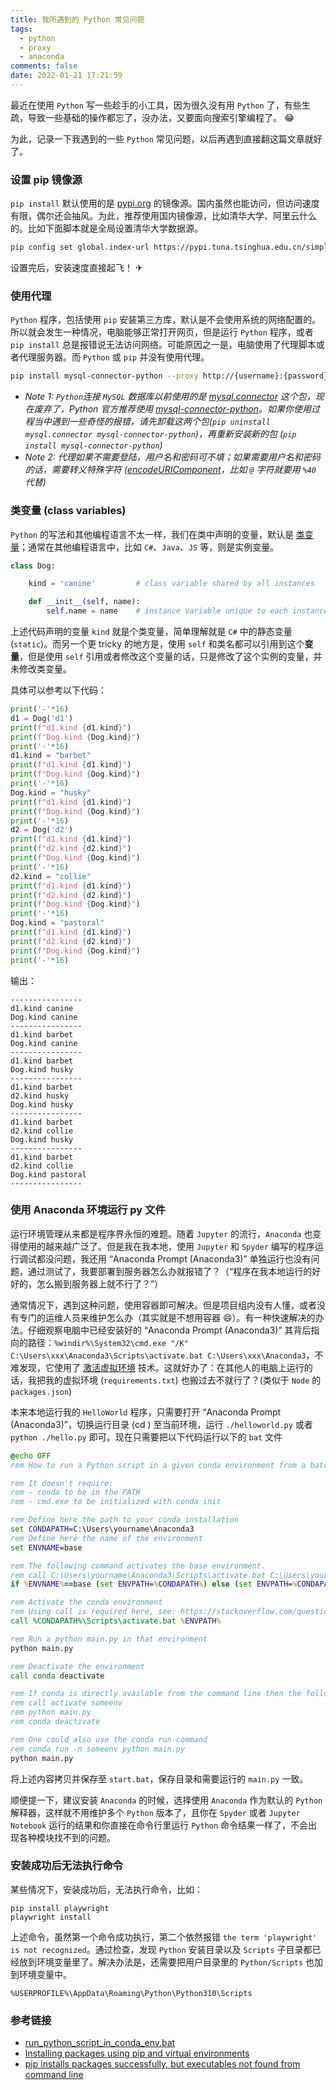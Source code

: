 ```yaml
---
title: 我所遇到的 Python 常见问题
tags:
  - python
  - proxy
  - anaconda
comments: false
date: 2022-01-21 17:21:59
---
```


最近在使用 `Python` 写一些趁手的小工具，因为很久没有用 `Python` 了，有些生疏，导致一些基础的操作都忘了，没办法，又要面向搜索引擎编程了。 😂

为此，记录一下我遇到的一些 `Python` 常见问题，以后再遇到直接翻这篇文章就好了。

### 设置 pip 镜像源 
`pip install` 默认使用的是 [pypi.org](https://pypi.org) 的镜像源。国内虽然也能访问，但访问速度有限，偶尔还会抽风。为此，推荐使用国内镜像源，比如清华大学、阿里云什么的。比如下面脚本就是全局设置清华大学数据源。

``` sh
pip config set global.index-url https://pypi.tuna.tsinghua.edu.cn/simple
```

设置完后，安装速度直接起飞！ ✈

### 使用代理

`Python` 程序，包括使用 `pip` 安装第三方库，默认是不会使用系统的网络配置的。所以就会发生一种情况，电脑能够正常打开网页，但是运行 `Python` 程序，或者 `pip install` 总是报错说无法访问网络。可能原因之一是，电脑使用了代理脚本或者代理服务器。而 `Python` 或 `pip` 并没有使用代理。

``` sh
pip install mysql-connector-python --proxy http://{username}:{password}@{host}:{port}
```

- *Note 1: `Python`连接 `MySQL` 数据库以前使用的是 [mysql.connector](https://pypi.org/project/mysql-connector/) 这个包，现在废弃了，Python 官方推荐使用 [mysql-connector-python](https://pypi.org/project/mysql-connector-python/)。如果你使用过程当中遇到一些奇怪的报错，请先卸载这两个包(`pip uninstall mysql.connector mysql-connector-python`)，再重新安装新的包 (`pip install mysql-connector-python`)*
- *Note 2: 代理如果不需要登陆，用户名和密码可不填；如果需要用户名和密码的话，需要转义特殊字符 ([encodeURIComponent](https://developer.mozilla.org/en-US/docs/Web/JavaScript/Reference/Global_Objects/encodeURIComponent)，比如 `@` 字符就要用 `%40` 代替)*

### 类变量 (class variables)

`Python` 的写法和其他编程语言不太一样，我们在类中声明的变量，默认是 [类变量](https://docs.python.org/3/tutorial/classes.html#class-and-instance-variables)；通常在其他编程语言中，比如 `C#`、`Java`、`JS` 等，则是实例变量。

``` py
class Dog:

    kind = 'canine'         # class variable shared by all instances

    def __init__(self, name):
        self.name = name    # instance variable unique to each instance
```

上述代码声明的变量 `kind` 就是个类变量，简单理解就是 `C#` 中的静态变量(`static`)。而另一个更 tricky 的地方是，使用 `self` 和类名都可以引用到这个**变量**，但是使用 `self` 引用或者修改这个变量的话，只是修改了这个实例的变量，并未修改类变量。

具体可以参考以下代码：

``` py
print('-'*16)
d1 = Dog('d1')
print(f"d1.kind {d1.kind}") 
print(f"Dog.kind {Dog.kind}") 
print('-'*16)
d1.kind = "barbet"
print(f"d1.kind {d1.kind}") 
print(f"Dog.kind {Dog.kind}") 
print('-'*16)
Dog.kind = "husky"
print(f"d1.kind {d1.kind}") 
print(f"Dog.kind {Dog.kind}") 
print('-'*16)
d2 = Dog('d2')
print(f"d1.kind {d1.kind}") 
print(f"d2.kind {d2.kind}") 
print(f"Dog.kind {Dog.kind}") 
print('-'*16)
d2.kind = "collie"
print(f"d1.kind {d1.kind}") 
print(f"d2.kind {d2.kind}") 
print(f"Dog.kind {Dog.kind}") 
print('-'*16)
Dog.kind = "pastoral"
print(f"d1.kind {d1.kind}") 
print(f"d2.kind {d2.kind}") 
print(f"Dog.kind {Dog.kind}") 
print('-'*16)
```

输出：
```
----------------
d1.kind canine
Dog.kind canine
----------------
d1.kind barbet
Dog.kind canine
----------------
d1.kind barbet
Dog.kind husky
----------------
d1.kind barbet
d2.kind husky
Dog.kind husky
----------------
d1.kind barbet
d2.kind collie
Dog.kind husky
----------------
d1.kind barbet
d2.kind collie
Dog.kind pastoral
----------------
```

### 使用 Anaconda 环境运行 py 文件

运行环境管理从来都是程序界永恒的难题。随着 `Jupyter` 的流行，`Anaconda` 也变得使用的越来越广泛了。但是我在我本地，使用 `Jupyter` 和 `Spyder` 编写的程序运行调试都没问题，我还用 “Anaconda Prompt (Anaconda3)” 单独运行也没有问题，通过测试了，我要部署到服务器怎么办就报错了？（“程序在我本地运行的好好的，怎么搬到服务器上就不行了？”）

通常情况下，遇到这种问题，使用容器即可解决。但是项目组内没有人懂，或者没有专门的运维人员来维护怎么办（其实就是不想用容器 😄）。有一种快速解决的办法。仔细观察电脑中已经安装好的 “Anaconda Prompt (Anaconda3)” 其背后指向的路径：`%windir%\System32\cmd.exe "/K" C:\Users\xxx\Anaconda3\Scripts\activate.bat C:\Users\xxx\Anaconda3`，不难发现，它使用了 [激活虚拟环境](https://docs.python.org/3/tutorial/venv.html) 技术。这就好办了：在其他人的电脑上运行的话，我把我的虚拟环境 (`requirements.txt`) 也搬过去不就行了？(类似于 `Node` 的 `packages.json`)

本来本地运行我的 `HelloWorld` 程序，只需要打开 “Anaconda Prompt (Anaconda3)”，切换运行目录 (cd ) 至当前环境，运行 `./helloworld.py` 或者 `python ./hello.py` 即可。现在只需要把以下代码运行以下的 `bat` 文件

<!-- ``` bat
`%windir%\System32\cmd.exe "/K" C:\Users\xxx\Anaconda3\Scripts\activate.bat C:\Users\xxx\Anaconda3 helloworld.py
``` -->

``` start.bat
@echo OFF
rem How to run a Python script in a given conda environment from a batch file.

rem It doesn't require:
rem - conda to be in the PATH
rem - cmd.exe to be initialized with conda init

rem Define here the path to your conda installation
set CONDAPATH=C:\Users\yourname\Anaconda3
rem Define here the name of the environment
set ENVNAME=base

rem The following command activates the base environment.
rem call C:\Users\yourname\Anaconda3\Scripts\activate.bat C:\Users\yourname\Anaconda3
if %ENVNAME%==base (set ENVPATH=%CONDAPATH%) else (set ENVPATH=%CONDAPATH%\envs\%ENVNAME%)

rem Activate the conda environment
rem Using call is required here, see: https://stackoverflow.com/questions/24678144/conda-environments-and-bat-files
call %CONDAPATH%\Scripts\activate.bat %ENVPATH%

rem Run a python main.py in that environment
python main.py

rem Deactivate the environment
call conda deactivate

rem If conda is directly available from the command line then the following code works.
rem call activate someenv
rem python main.py
rem conda deactivate

rem One could also use the conda run command
rem conda run -n someenv python main.py
python main.py
```

将上述内容拷贝并保存至 `start.bat`，保存目录和需要运行的 `main.py` 一致。

顺便提一下，建议安装 `Anaconda` 的时候，选择使用 `Anaconda` 作为默认的 `Python` 解释器，这样就不用维护多个 `Python` 版本了，且你在 `Spyder` 或者 `Jupyter Notebook` 运行的结果和你直接在命令行里运行 `Python` 命令结果一样了，不会出现各种模块找不到的问题。

### 安装成功后无法执行命令

某些情况下，安装成功后，无法执行命令，比如：

```
pip install playwright
playwright install
```

上述命令，虽然第一个命令成功执行，第二个依然报错 `the term 'playwright' is not recognized`。通过检查，发现 `Python` 安装目录以及 `Scripts` 子目录都已经放到环境变量里了。解决办法是，还需要把用户目录里的 `Python/Scripts` 也加到环境变量中。[<i class="fa fa-chain" aria-hidden="true"></i>](https://packaging.python.org/en/latest/tutorials/installing-packages/#installing-to-the-user-site)

```
%USERPROFILE%\AppData\Roaming\Python\Python310\Scripts
```

### 参考链接

- [<i class="fa fa-github" aria-hidden="true"></i> run_python_script_in_conda_env.bat](https://gist.github.com/maximlt/531419545b039fa33f8845e5bc92edd6)
- [Installing packages using pip and virtual environments](https://packaging.python.org/en/latest/guides/installing-using-pip-and-virtual-environments)
- [<i class="fa fa-stack-overflow" aria-hidden="true"></i> pip installs packages successfully, but executables not found from command line](https://stackoverflow.com/questions/35898734/pip-installs-packages-successfully-but-executables-not-found-from-command-line)
